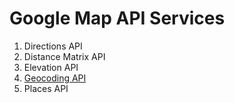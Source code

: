 # Google Map API Services

 1. Directions API
 2. Distance Matrix API
 3. Elevation API
 4. [Geocoding API](http://github.com/egeloen/IvoryGoogleMapBundle/blob/master/Resources/doc/usage/services/geocoding/geocoder.md)
 5. Places API
